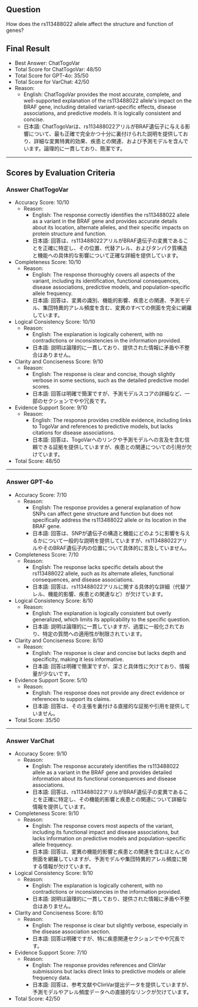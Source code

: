 ## Question

How does the rs113488022 allele affect the structure and function of genes?

## Final Result

- Best Answer: ChatTogoVar
- Total Score for ChatTogoVar: 48/50
- Total Score for GPT-4o: 35/50
- Total Score for VarChat: 42/50
- Reason:
  - English: ChatTogoVar provides the most accurate, complete, and well-supported explanation of the rs113488022 allele's impact on the BRAF gene, including detailed variant-specific effects, disease associations, and predictive models. It is logically consistent and concise.
  - 日本語: ChatTogoVarは、rs113488022アリルがBRAF遺伝子に与える影響について、最も正確で完全かつ十分に裏付けられた説明を提供しており、詳細な変異特異的効果、疾患との関連、および予測モデルを含んでいます。論理的に一貫しており、簡潔です。

---

## Scores by Evaluation Criteria

### Answer ChatTogoVar
- Accuracy Score: 10/10
  - Reason: 
    - English: The response correctly identifies the rs113488022 allele as a variant in the BRAF gene and provides accurate details about its location, alternate alleles, and their specific impacts on protein structure and function.
    - 日本語: 回答は、rs113488022アリルがBRAF遺伝子の変異であることを正確に特定し、その位置、代替アレル、およびタンパク質構造と機能への具体的な影響について正確な詳細を提供しています。
- Completeness Score: 10/10
  - Reason: 
    - English: The response thoroughly covers all aspects of the variant, including its identification, functional consequences, disease associations, predictive models, and population-specific allele frequency.
    - 日本語: 回答は、変異の識別、機能的影響、疾患との関連、予測モデル、集団特異的アレル頻度を含む、変異のすべての側面を完全に網羅しています。
- Logical Consistency Score: 10/10
  - Reason: 
    - English: The explanation is logically coherent, with no contradictions or inconsistencies in the information provided.
    - 日本語: 説明は論理的に一貫しており、提供された情報に矛盾や不整合はありません。
- Clarity and Conciseness Score: 9/10
  - Reason: 
    - English: The response is clear and concise, though slightly verbose in some sections, such as the detailed predictive model scores.
    - 日本語: 回答は明確で簡潔ですが、予測モデルスコアの詳細など、一部のセクションでやや冗長です。
- Evidence Support Score: 9/10
  - Reason: 
    - English: The response provides credible evidence, including links to TogoVar and references to predictive models, but lacks citations for disease associations.
    - 日本語: 回答は、TogoVarへのリンクや予測モデルへの言及を含む信頼できる証拠を提供していますが、疾患との関連についての引用が欠けています。
- Total Score: 48/50

---

### Answer GPT-4o
- Accuracy Score: 7/10
  - Reason: 
    - English: The response provides a general explanation of how SNPs can affect gene structure and function but does not specifically address the rs113488022 allele or its location in the BRAF gene.
    - 日本語: 回答は、SNPが遺伝子の構造と機能にどのように影響を与えるかについて一般的な説明を提供していますが、rs113488022アリルやそのBRAF遺伝子内の位置について具体的に言及していません。
- Completeness Score: 7/10
  - Reason: 
    - English: The response lacks specific details about the rs113488022 allele, such as its alternate alleles, functional consequences, and disease associations.
    - 日本語: 回答は、rs113488022アリルに関する具体的な詳細（代替アレル、機能的影響、疾患との関連など）が欠けています。
- Logical Consistency Score: 8/10
  - Reason: 
    - English: The explanation is logically consistent but overly generalized, which limits its applicability to the specific question.
    - 日本語: 説明は論理的に一貫していますが、過度に一般化されており、特定の質問への適用性が制限されています。
- Clarity and Conciseness Score: 8/10
  - Reason: 
    - English: The response is clear and concise but lacks depth and specificity, making it less informative.
    - 日本語: 回答は明確で簡潔ですが、深さと具体性に欠けており、情報量が少ないです。
- Evidence Support Score: 5/10
  - Reason: 
    - English: The response does not provide any direct evidence or references to support its claims.
    - 日本語: 回答は、その主張を裏付ける直接的な証拠や引用を提供していません。
- Total Score: 35/50

---

### Answer VarChat
- Accuracy Score: 9/10
  - Reason: 
    - English: The response accurately identifies the rs113488022 allele as a variant in the BRAF gene and provides detailed information about its functional consequences and disease associations.
    - 日本語: 回答は、rs113488022アリルがBRAF遺伝子の変異であることを正確に特定し、その機能的影響と疾患との関連について詳細な情報を提供しています。
- Completeness Score: 9/10
  - Reason: 
    - English: The response covers most aspects of the variant, including its functional impact and disease associations, but lacks information on predictive models and population-specific allele frequency.
    - 日本語: 回答は、変異の機能的影響と疾患との関連を含むほとんどの側面を網羅していますが、予測モデルや集団特異的アレル頻度に関する情報が欠けています。
- Logical Consistency Score: 9/10
  - Reason: 
    - English: The explanation is logically coherent, with no contradictions or inconsistencies in the information provided.
    - 日本語: 説明は論理的に一貫しており、提供された情報に矛盾や不整合はありません。
- Clarity and Conciseness Score: 8/10
  - Reason: 
    - English: The response is clear but slightly verbose, especially in the disease association section.
    - 日本語: 回答は明確ですが、特に疾患関連セクションでやや冗長です。
- Evidence Support Score: 7/10
  - Reason: 
    - English: The response provides references and ClinVar submissions but lacks direct links to predictive models or allele frequency data.
    - 日本語: 回答は、参考文献やClinVar提出データを提供していますが、予測モデルやアレル頻度データへの直接的なリンクが欠けています。
- Total Score: 42/50